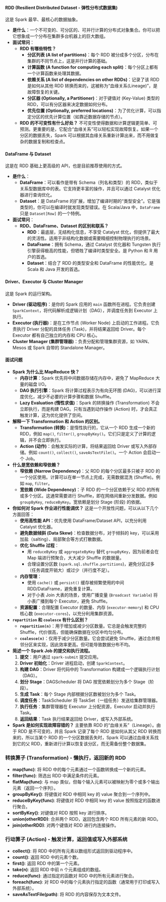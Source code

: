 #### RDD (Resilient Distributed Dataset - 弹性分布式数据集)

这是 Spark 最早、最核心的数据抽象。
- **是什么**：一个不可变的、可分区的、可并行计算的分布式对象集合。你可以把它想象成一个分布在集群多台机器上的巨大数组。    
- **面试常问**：    
    - **RDD 有哪些特性？**        
        - **分区列表 (A list of partitions)**：每个 RDD 被分成多个分区，分布在集群的不同节点上，这是并行计算的基础。            
        - **计算函数 (A function for computing each split)**：每个分区上都有一个计算函数来处理其数据。            
        - **依赖关系 (A list of dependencies on other RDDs)**：记录了该 RDD 是如何从其他 RDD 转换而来的，这被称为“血缘关系(Lineage)”，是故障恢复的关键。            
        - **分区器 (Optionally, a Partitioner)**：对于键值对 (Key-Value) 类型的 RDD，可以有分区器来决定数据如何分布。            
        - **优先位置 (Optionally, preferred locations)**：为了优化计算，可以指定分区的优先计算位置（如靠近数据存储的节点）。            
    - **RDD 的不可变性有什么好处？** 不可变性使得数据和计算逻辑更简单、可预测。更重要的是，它配合“血缘关系”可以轻松实现故障恢复。如果一个分区的数据丢失，Spark 可以根据其血缘关系重新计算出来，而不用做复杂的数据复制和检查点。
#### DataFrame 与 Dataset

这是在 RDD 基础上更高级的 API，也是目前推荐使用的方式。
- **是什么**：    
    - **DataFrame**：可以看作是带有 Schema（列名和类型）的 RDD，类似于关系型数据库中的表。它支持更丰富的操作，并且可以通过 Catalyst 优化器进行查询优化。        
    - **Dataset**：是 DataFrame 的扩展，增加了编译时期的“类型安全”。它是强类型的，你可以在编译时就发现类型错误。在 Scala/Java 中，`DataFrame` 只是 `Dataset[Row]` 的一个特例。        
- **面试常问**：    
    - **RDD、DataFrame、Dataset 的区别和联系？**        
        - **RDD**：最底层，无结构化信息，不享受 Catalyst 优化，但提供了最大的灵活性。适用于非结构化数据或需要精细控制物理执行的场景。            
        - **DataFrame**：拥有 Schema，通过 Catalyst 优化器和 Tungsten 执行引擎获得极高的性能，但牺牲了编译时类型安全。是 Python 和 R 用户的首选。            
        - **Dataset**：结合了 RDD 的类型安全和 DataFrame 的性能优化。是 Scala 和 Java 开发的首选。
#### Driver、Executor 与 Cluster Manager

这是 Spark 的运行架构。
- **Driver (驱动程序)**：是你的 Spark 应用的 `main` 函数所在进程。它负责创建 `SparkContext`，将代码解析成逻辑计划（DAG），并调度任务到 Executor 上执行。    
- **Executor (执行器)**：是在工作节点 (Worker Node) 上启动的工作进程。它负责执行 Driver 分配的具体任务 (Task)，并将结果返回给 Driver。每个 Executor 都有自己独立的内存和 CPU 核心。    
- **Cluster Manager (集群管理器)**：负责分配和管理集群资源，如 YARN、Mesos 或 Spark 自带的 Standalone Manager。
#### 面试问题

- **Spark 为什么比 MapReduce 快？**    
    - **内存计算**：Spark 优先将中间数据存储在内存中，避免了 MapReduce 大量的磁盘 I/O。        
    - **DAG 执行引擎**：Spark 将计算过程表示为有向无环图 (DAG)，可以进行深度优化，减少不必要的计算步骤和数据 Shuffle。        
    - **Lazy Evaluation (惰性求值)**：Spark 的转换操作 (Transformation) 不会立即执行，而是构建 DAG。只有当遇到动作操作 (Action) 时，才会真正触发计算，这为优化提供了空间。
- **解释一下 Transformation 和 Action 的区别。**    
    - **Transformation (转换)**：是惰性执行的，它从一个 RDD 生成一个新的 RDD，例如 `map()`, `filter()`, `groupByKey()`。它们只是定义了计算的逻辑，并不会立即执行。        
    - **Action (动作)**：会触发实际的计算，将结果返回给 Driver 或写入外部存储。例如 `count()`, `collect()`, `saveAsTextFile()`。一个 Action 会启动一个 Job。
- **什么是宽依赖和窄依赖？**    
    - **窄依赖 (Narrow Dependency)**：父 RDD 的每个分区最多只被子 RDD 的一个分区使用。计算可以在单一节点上完成，无需数据混洗 (Shuffle)。例如 `map`, `filter`。        
    - **宽依赖 (Wide Dependency)**：子 RDD 的一个分区依赖于父 RDD 的所有或多个分区。这通常需要进行 Shuffle，即在网络间重新分发数据。例如 `groupByKey`, `reduceByKey`。宽依赖是划分 Stage (阶段) 的依据。
- **你如何对 Spark 作业进行性能调优？** 这是一个开放性问题，可以从以下几个方面回答：    
    - **使用高性能 API**：优先使用 DataFrame/Dataset API，以充分利用 Catalyst 优化器。        
    - **避免数据倾斜 (Data Skew)**：检查数据分布，对于倾斜的 key，可以采用加盐（salting）、局部聚合等方式打散数据。        
    - **优化 Shuffle 过程**：        
        - 用 `reduceByKey` 或 `aggregateByKey` 替代 `groupByKey`，因为前者会在 Map 端进行预聚合，大大减少 Shuffle 的数据量。            
        - 合理设置分区数 (`spark.sql.shuffle.partitions`)，避免分区过多（任务调度开销大）或过少（并行度不足）。            
    - **内存管理**：        
        - 使用 `cache()` 或 `persist()` 缓存被频繁使用的中间 RDD/DataFrame，避免重复计算。            
        - 对于小表 Join 大表的场景，使用广播变量 (`Broadcast Variable`) 将小表广播到每个 Executor，避免 Shuffle。            
    - **资源配置**：合理配置 Executor 的数量、内存 (`executor-memory`) 和 CPU 核心数 (`executor-cores`)，以充分利用集群资源。        
- **`repartition` 和 `coalesce` 有什么区别？**    
    - **`repartition(n)`**：用于增加或减少分区数量。它总是会触发完整的 Shuffle，代价很高，但能确保数据在分区中均匀分布。        
    - **`coalesce(n)`**：仅用于减少分区数量。它会尝试避免 Shuffle，通过合并相邻分区来实现，因此效率更高。但可能导致数据分布不均。
- **简述一个 Spark Job 的提交和执行流程。**    
    1. **提交**：用户通过 `spark-submit` 提交应用。        
    2. **Driver 初始化**：Driver 进程启动，创建 `SparkContext`。        
    3. **构建 DAG**：Driver 将代码中的 Transformation 构建成一个逻辑执行计划（DAG）。        
    4. **划分 Stage**：DAGScheduler 将 DAG 按宽依赖划分为多个 Stage（阶段）。        
    5. **生成 Task**：每个 Stage 内部根据分区数被划分为多个 Task。        
    6. **调度任务**：TaskScheduler 将 TaskSet（一组任务）发送给集群管理器。        
    7. **执行任务**：集群管理器在 Executor 上分配资源，Executor 启动并执行 Task。        
    8. **返回结果**：Task 执行结果返回给 Driver，或写入外部系统。        
- **Spark 是如何实现故障容错的？** 主要依靠 RDD 的“血缘关系”（Lineage）。由于 RDD 是不可变的，并且 Spark 记录了每个 RDD 是如何从其父 RDD 转换而来的，所以当某个 RDD 的一个分区数据丢失时，Spark 可以通过血缘关系找到它的父 RDD，重新进行计算以恢复该分区，而无需备份整个数据集。

### 转换算子 (Transformation) - 懒执行，返回新的 RDD
- **map(func)**: 将 RDD 中的每个元素通过一个函数转换成一个新的元素。    
- **filter(func)**: 筛选出 RDD 中满足条件的元素。    
- **flatMap(func)**: 与 map 类似，但每个输入元素可以被映射为零个或多个输出元素（返回一个序列）。    
- **groupByKey()**: 将键值对 RDD 中相同 key 的 value 聚合到一个序列中。    
- **reduceByKey(func)**: 将键值对 RDD 中相同 key 的 value 按照指定的函数进行聚合。    
- **sortByKey()**: 对键值对 RDD 按照 key 进行排序。    
- **union(otherRDD)**: 合并两个 RDD，返回包含两个 RDD 所有元素的新 RDD。    
- **join(otherRDD)**: 对两个键值对 RDD 进行内连接操作。    
### 行动算子 (Action) - 触发计算，返回值或写入外部系统

- **collect()**: 将 RDD 中的所有元素以数组形式返回到驱动程序中。    
- **count()**: 返回 RDD 中的元素个数。    
- **first()**: 返回 RDD 中的第一个元素。    
- **take(n)**: 返回 RDD 中前 n 个元素组成的数组。    
- **reduce(func)**: 通过指定的函数对 RDD 中的所有元素进行聚合。    
- **foreach(func)**: 对 RDD 中的每个元素执行指定的函数（通常用于打印或写入外部系统）。    
- **saveAsTextFile(path)**: 将 RDD 的内容保存为文本文件。